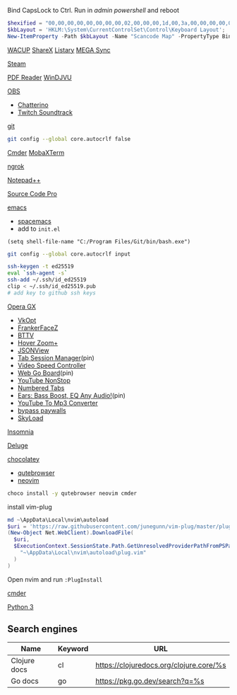 Bind CapsLock to Ctrl. Run in _admin powershell_ and reboot
```powershell
$hexified = "00,00,00,00,00,00,00,00,02,00,00,00,1d,00,3a,00,00,00,00,00".Split(',') | % { "0x$_"};
$kbLayout = 'HKLM:\System\CurrentControlSet\Control\Keyboard Layout';
New-ItemProperty -Path $kbLayout -Name "Scancode Map" -PropertyType Binary -Value ([byte[]]$hexified);
```

[WACUP](https://getwacup.com/preview/)
[ShareX](https://getsharex.com/)
[Listary](https://www.listary.com)
[MEGA Sync](https://mega.nz/sync)

[Steam](https://store.steampowered.com/about/Steam?l=russian)

[PDF Reader](https://www.tracker-software.com/product/pdf-xchange-editor/download?fileid=733)
[WinDJVU](https://sourceforge.net/projects/windjview/files/latest/download)

[OBS](https://obsproject.com/ru)
- [Chatterino](https://chatterino.com/)
- [Twitch Soundtrack](https://www.twitch.tv/broadcast/soundtrack)

[git](https://git-scm.com/download/win)
```bash
git config --global core.autocrlf false
```

[Cmder](https://cmder.net)
[MobaXTerm](https://mobaxterm.mobatek.net/)

[ngrok](https://ngrok.com/download)

[Notepad++](https://notepad-plus-plus.org/downloads/)

[Source Code Pro](https://fonts.google.com/specimen/Source+Code+Pro?preview.text_type=custom)

[emacs](https://www.gnu.org/software/emacs/)
- [spacemacs](https://www.spacemacs.org/)
- add to `init.el`
```elisp
(setq shell-file-name "C:/Program Files/Git/bin/bash.exe")
```

```bash
git config --global core.autocrlf input

ssh-keygen -t ed25519
eval `ssh-agent -s`
ssh-add ~/.ssh/id_ed25519
clip < ~/.ssh/id_ed25519.pub
# add key to github ssh keys
```

[Opera GX](https://www.opera.com/gx)
- [VkOpt](https://vkopt.net/download/)
- [FrankerFaceZ](https://chrome.google.com/webstore/detail/frankerfacez/fadndhdgpmmaapbmfcknlfgcflmmmieb)
- [BTTV](https://chrome.google.com/webstore/detail/betterttv/ajopnjidmegmdimjlfnijceegpefgped)
- [Hover Zoom+](https://chrome.google.com/webstore/detail/hover-zoom%20/pccckmaobkjjboncdfnnofkonhgpceea?hl=ru)
- [JSONView](https://chrome.google.com/webstore/detail/jsonview/chklaanhfefbnpoihckbnefhakgolnmc?hl=ru)
- [Tab Session Manager](https://chrome.google.com/webstore/detail/tab-session-manager/iaiomicjabeggjcfkbimgmglanimpnae)(pin)
- [Video Speed Controller](https://chrome.google.com/webstore/detail/video-speed-controller/nffaoalbilbmmfgbnbgppjihopabppdk)
- [Web Go Board](https://chrome.google.com/webstore/detail/web-go-board/cdmhoehokaoghadonjfdbhieajggfbmd/related)(pin)
- [YouTube NonStop](https://chrome.google.com/webstore/detail/youtube-nonstop/nlkaejimjacpillmajjnopmpbkbnocid)
- [Numbered Tabs](https://chrome.google.com/webstore/detail/numbered-tabs/iocebdgkllilbhbekghlbpmhfeejgcgi)
- [Ears: Bass Boost, EQ Any Audio!](https://chrome.google.com/webstore/detail/ears-bass-boost-eq-any-au/nfdfiepdkbnoanddpianalelglmfooik?hl=ru)(pin)
- [YouTube To Mp3 Converter](https://addoncrop.com/youtube-mp3-converter/)
- [bypass paywalls](https://github.com/iamadamdev/bypass-paywalls-chrome)
- [SkyLoad](https://chrome.google.com/webstore/detail/skyload-music-and-video-d/kmjjckahdlkcknbgpkdmmobhchpedlck?hl=ru)

[Insomnia](https://insomnia.rest/download/)

[Deluge](https://deluge-torrent.org/)

[chocolatey](https://chocolatey.org/install)
- [qutebrowser](https://qutebrowser.org/doc/install.html#_on_windows)
- [neovim](https://neovim.io/)
```bash
choco install -y qutebrowser neovim cmder
```
install vim-plug
```powershell
md ~\AppData\Local\nvim\autoload
$uri = 'https://raw.githubusercontent.com/junegunn/vim-plug/master/plug.vim'
(New-Object Net.WebClient).DownloadFile(
  $uri,
  $ExecutionContext.SessionState.Path.GetUnresolvedProviderPathFromPSPath(
    "~\AppData\Local\nvim\autoload\plug.vim"
  )
)
```
Open nvim and run `:PlugInstall`

[cmder](https://cmder.net/)

[Python 3](https://www.python.org/downloads/release/python-392/)

## Search engines

|Name|Keyword|URL|
|-|-|-|
|Clojure docs|cl|https://clojuredocs.org/clojure.core/%s|
|Go docs|go|https://pkg.go.dev/search?q=%s|
